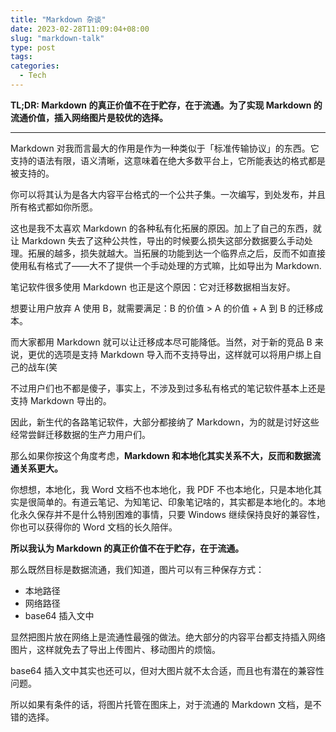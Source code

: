 ```yaml
---
title: "Markdown 杂谈"
date: 2023-02-28T11:09:04+08:00
slug: "markdown-talk"
type: post
tags:
categories: 
  - Tech
---
```


**TL;DR: Markdown 的真正价值不在于贮存，在于流通。为了实现 Markdown 的流通价值，插入网络图片是较优的选择。**

---

Markdown 对我而言最大的作用是作为一种类似于「标准传输协议」的东西。它支持的语法有限，语义清晰，这意味着在绝大多数平台上，它所能表达的格式都是被支持的。

你可以将其认为是各大内容平台格式的一个公共子集。一次编写，到处发布，并且所有格式都如你所愿。

这也是我不太喜欢 Markdown 的各种私有化拓展的原因。加上了自己的东西，就让 Markdown 失去了这种公共性，导出的时候要么损失这部分数据要么手动处理。拓展的越多，损失就越大。当拓展的功能到达一个临界点之后，反而不如直接使用私有格式了——大不了提供一个手动处理的方式嘛，比如导出为 Markdown.

笔记软件很多使用 Markdown 也正是这个原因：它对迁移数据相当友好。

想要让用户放弃 A 使用 B，就需要满足：B 的价值 > A 的价值 + A 到 B 的迁移成本。

而大家都用 Markdown 就可以让迁移成本尽可能降低。当然，对于新的竞品 B 来说，更优的选项是支持 Markdown 导入而不支持导出，这样就可以将用户绑上自己的战车(笑

不过用户们也不都是傻子，事实上，不涉及到过多私有格式的笔记软件基本上还是支持 Markdown 导出的。

因此，新生代的各路笔记软件，大部分都接纳了 Markdown，为的就是讨好这些经常尝鲜迁移数据的生产力用户们。

那么如果你按这个角度考虑，**Markdown 和本地化其实关系不大，反而和数据流通关系更大。**

你想想，本地化，我 Word 文档不也本地化，我 PDF 不也本地化，只是本地化其实是很简单的。有道云笔记、为知笔记、印象笔记啥的，其实都是本地化的。本地化永久保存并不是什么特别困难的事情，只要 Windows 继续保持良好的兼容性，你也可以获得你的 Word 文档的长久陪伴。

**所以我认为 Markdown 的真正价值不在于贮存，在于流通。**

那么既然目标是数据流通，我们知道，图片可以有三种保存方式：

* 本地路径
* 网络路径
* base64 插入文中

显然把图片放在网络上是流通性最强的做法。绝大部分的内容平台都支持插入网络图片，这样就免去了导出上传图片、移动图片的烦恼。

base64 插入文中其实也还可以，但对大图片就不太合适，而且也有潜在的兼容性问题。

所以如果有条件的话，将图片托管在图床上，对于流通的 Markdown 文档，是不错的选择。
